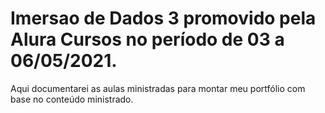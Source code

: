 # Imersao de Dados 3 promovido pela Alura Cursos no período de 03 a 06/05/2021.

Aqui documentarei as aulas ministradas para montar meu portfólio com base no conteúdo ministrado.

